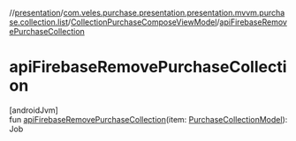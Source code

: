 //[presentation](../../../index.md)/[com.veles.purchase.presentation.presentation.mvvm.purchase.collection.list](../index.md)/[CollectionPurchaseComposeViewModel](index.md)/[apiFirebaseRemovePurchaseCollection](api-firebase-remove-purchase-collection.md)

# apiFirebaseRemovePurchaseCollection

[androidJvm]\
fun [apiFirebaseRemovePurchaseCollection](api-firebase-remove-purchase-collection.md)(item: [PurchaseCollectionModel](../../../../domain/domain/com.veles.purchase.domain.model.purchase/-purchase-collection-model/index.md)): Job
